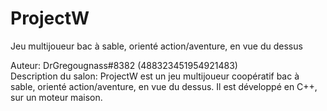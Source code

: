# ProjectW

Jeu multijoueur bac à sable, orienté action/aventure, en vue du dessus

Auteur: DrGregougnass#8382 (488323451954921483) \
Description du salon: ProjectW est un jeu multijoueur coopératif bac à sable, orienté action/aventure, en vue du dessus. Il est développé en C++, sur un moteur maison.
